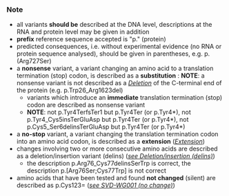 ### Note

*	all variants **should be** described at the DNA level, descriptions at the RNA and protein level may be given in addition
*	**prefix** reference sequence accepted is "p." (protein)
*	predicted consequences, i.e. without experimental evidence (no RNA or protein sequence analysed), should be given in parentheses, e.g. p.(Arg727Ser)
*	a **nonsense** variant, a variant changing an amino acid to a translation termination (stop) codon, is described as a **substitution**
:	**NOTE**:	a nonsense variant is not described as a [_Deletion_](/recommendations/protein/variant/deletion/) of the C-terminal end of the protein (e.g. p.Trp26_Arg1623del)
	*	variants which introduce an **immediate** translation termination (stop) codon are described as nonsense variant
	*	**NOTE**:	not p.Tyr4TerfsTer1 but p.Tyr4Ter (or p.Tyr4*), not p.Tyr4_Cys5insTerGluAsp but p.Tyr4Ter (or p.Tyr4*), not p.Cys5_Ser6delinsTerGluAsp but p.Tyr4Ter (or p.Tyr4*)	
*	a **no-stop** variant, a variant changing the translation termination codon into an amino acid codon, is described as a **extension** ([_Extension_](/recommendations/protein/variant/extension/))
*	changes involving two or more consecutive amino acids are described as a deletion/insertion variant (delins) ([_see Deletion/insertion (delins)_](/recommendations/protein/variant/delins/))
	*	the description p.Arg76_Cys77delinsSerTrp is correct, the description p.[Arg76Ser;Cys77Trp] is not correct
*	amino acids that have been tested and found **not changed** (silent) are described as p.Cys123= ([_see SVD-WG001 (no change)_](http://www.hgvs.org/mutnomen/accepted001.html))
